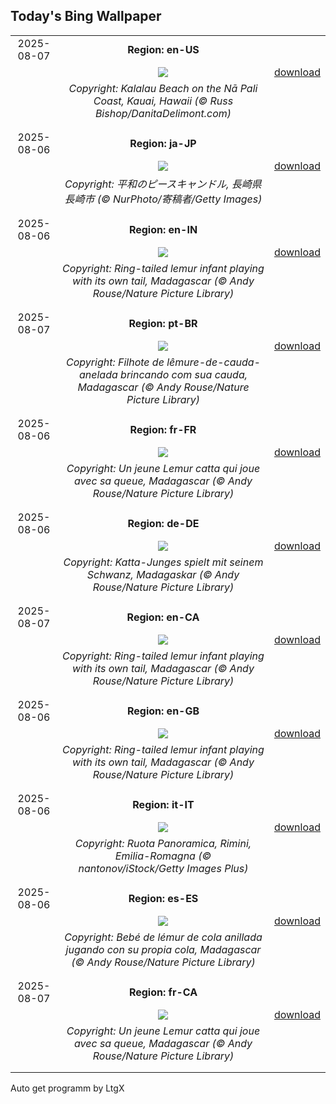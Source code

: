 ## Today's Bing Wallpaper
|      |      |      |
| :----: | :----: | :----: |
|2025-08-07|**Region: en-US**||
||![](https://www.bing.com/th?id=OHR.NaPaliKauai_EN-US7451684312_UHD.jpg&pid=hp&w=1152&h=648&rs=1&c=4)| [download](https://www.bing.com/th?id=OHR.NaPaliKauai_EN-US7451684312_UHD.jpg)|
||*Copyright: Kalalau Beach on the Nā Pali Coast, Kauai, Hawaii (© Russ Bishop/DanitaDelimont.com)*
||
|||
|2025-08-06|**Region: ja-JP**||
||![](https://www.bing.com/th?id=OHR.HiroshimaPeace2025_JA-JP3351733972_UHD.jpg&pid=hp&w=1152&h=648&rs=1&c=4)| [download](https://www.bing.com/th?id=OHR.HiroshimaPeace2025_JA-JP3351733972_UHD.jpg)|
||*Copyright: 平和のピースキャンドル, 長崎県 長崎市 (© NurPhoto/寄稿者/Getty Images)*
||
|||
|2025-08-06|**Region: en-IN**||
||![](https://www.bing.com/th?id=OHR.BabyLemur_EN-IN9896992547_UHD.jpg&pid=hp&w=1152&h=648&rs=1&c=4)| [download](https://www.bing.com/th?id=OHR.BabyLemur_EN-IN9896992547_UHD.jpg)|
||*Copyright: Ring-tailed lemur infant playing with its own tail, Madagascar (© Andy Rouse/Nature Picture Library)*
||
|||
|2025-08-07|**Region: pt-BR**||
||![](https://www.bing.com/th?id=OHR.BabyLemur_PT-BR1048379663_UHD.jpg&pid=hp&w=1152&h=648&rs=1&c=4)| [download](https://www.bing.com/th?id=OHR.BabyLemur_PT-BR1048379663_UHD.jpg)|
||*Copyright: Filhote de lêmure-de-cauda-anelada brincando com sua cauda, Madagascar (© Andy Rouse/Nature Picture Library)*
||
|||
|2025-08-06|**Region: fr-FR**||
||![](https://www.bing.com/th?id=OHR.BabyLemur_FR-FR2344999545_UHD.jpg&pid=hp&w=1152&h=648&rs=1&c=4)| [download](https://www.bing.com/th?id=OHR.BabyLemur_FR-FR2344999545_UHD.jpg)|
||*Copyright: Un jeune Lemur catta qui joue avec sa queue, Madagascar (© Andy Rouse/Nature Picture Library)*
||
|||
|2025-08-06|**Region: de-DE**||
||![](https://www.bing.com/th?id=OHR.BabyLemur_DE-DE7888318090_UHD.jpg&pid=hp&w=1152&h=648&rs=1&c=4)| [download](https://www.bing.com/th?id=OHR.BabyLemur_DE-DE7888318090_UHD.jpg)|
||*Copyright: Katta-Junges spielt mit seinem Schwanz, Madagaskar (© Andy Rouse/Nature Picture Library)*
||
|||
|2025-08-07|**Region: en-CA**||
||![](https://www.bing.com/th?id=OHR.BabyLemur_EN-CA5435344938_UHD.jpg&pid=hp&w=1152&h=648&rs=1&c=4)| [download](https://www.bing.com/th?id=OHR.BabyLemur_EN-CA5435344938_UHD.jpg)|
||*Copyright: Ring-tailed lemur infant playing with its own tail, Madagascar (© Andy Rouse/Nature Picture Library)*
||
|||
|2025-08-06|**Region: en-GB**||
||![](https://www.bing.com/th?id=OHR.BabyLemur_EN-GB1704041505_UHD.jpg&pid=hp&w=1152&h=648&rs=1&c=4)| [download](https://www.bing.com/th?id=OHR.BabyLemur_EN-GB1704041505_UHD.jpg)|
||*Copyright: Ring-tailed lemur infant playing with its own tail, Madagascar (© Andy Rouse/Nature Picture Library)*
||
|||
|2025-08-06|**Region: it-IT**||
||![](https://www.bing.com/th?id=OHR.RuotaRimini_IT-IT1297102060_UHD.jpg&pid=hp&w=1152&h=648&rs=1&c=4)| [download](https://www.bing.com/th?id=OHR.RuotaRimini_IT-IT1297102060_UHD.jpg)|
||*Copyright: Ruota Panoramica, Rimini, Emilia-Romagna (© nantonov/iStock/Getty Images Plus)*
||
|||
|2025-08-06|**Region: es-ES**||
||![](https://www.bing.com/th?id=OHR.BabyLemur_ES-ES4465039868_UHD.jpg&pid=hp&w=1152&h=648&rs=1&c=4)| [download](https://www.bing.com/th?id=OHR.BabyLemur_ES-ES4465039868_UHD.jpg)|
||*Copyright: Bebé de lémur de cola anillada jugando con su propia cola, Madagascar (© Andy Rouse/Nature Picture Library)*
||
|||
|2025-08-07|**Region: fr-CA**||
||![](https://www.bing.com/th?id=OHR.BabyLemur_FR-CA2192147292_UHD.jpg&pid=hp&w=1152&h=648&rs=1&c=4)| [download](https://www.bing.com/th?id=OHR.BabyLemur_FR-CA2192147292_UHD.jpg)|
||*Copyright: Un jeune Lemur catta qui joue avec sa queue, Madagascar (© Andy Rouse/Nature Picture Library)*
||
|||

Auto get programm by LtgX
